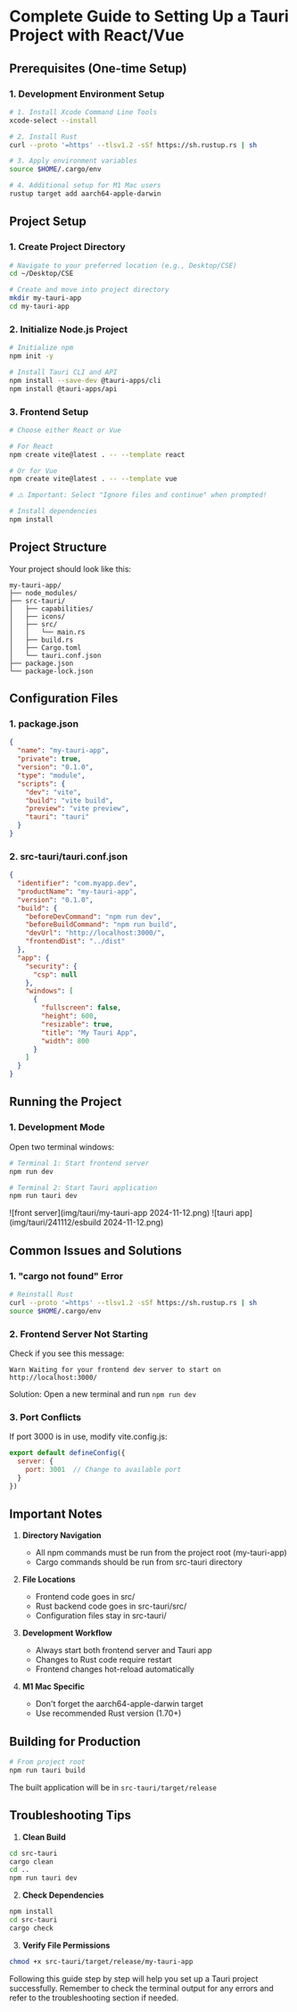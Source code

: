 # Complete Guide to Setting Up a Tauri Project with React/Vue

## Prerequisites (One-time Setup)

### 1. Development Environment Setup
```bash
# 1. Install Xcode Command Line Tools
xcode-select --install

# 2. Install Rust
curl --proto '=https' --tlsv1.2 -sSf https://sh.rustup.rs | sh

# 3. Apply environment variables
source $HOME/.cargo/env

# 4. Additional setup for M1 Mac users
rustup target add aarch64-apple-darwin
```

## Project Setup

### 1. Create Project Directory
```bash
# Navigate to your preferred location (e.g., Desktop/CSE)
cd ~/Desktop/CSE

# Create and move into project directory
mkdir my-tauri-app
cd my-tauri-app
```

### 2. Initialize Node.js Project
```bash
# Initialize npm
npm init -y

# Install Tauri CLI and API
npm install --save-dev @tauri-apps/cli
npm install @tauri-apps/api
```

### 3. Frontend Setup
```bash
# Choose either React or Vue

# For React
npm create vite@latest . -- --template react

# Or for Vue
npm create vite@latest . -- --template vue

# ⚠️ Important: Select "Ignore files and continue" when prompted!

# Install dependencies
npm install
```

## Project Structure
Your project should look like this:
```
my-tauri-app/
├── node_modules/
├── src-tauri/
│   ├── capabilities/
│   ├── icons/
│   ├── src/
│   │   └── main.rs
│   ├── build.rs
│   ├── Cargo.toml
│   └── tauri.conf.json
├── package.json
└── package-lock.json
```

## Configuration Files

### 1. package.json
```json
{
  "name": "my-tauri-app",
  "private": true,
  "version": "0.1.0",
  "type": "module",
  "scripts": {
    "dev": "vite",
    "build": "vite build",
    "preview": "vite preview",
    "tauri": "tauri"
  }
}
```

### 2. src-tauri/tauri.conf.json
```json
{
  "identifier": "com.myapp.dev",
  "productName": "my-tauri-app",
  "version": "0.1.0",
  "build": {
    "beforeDevCommand": "npm run dev",
    "beforeBuildCommand": "npm run build",
    "devUrl": "http://localhost:3000/",
    "frontendDist": "../dist"
  },
  "app": {
    "security": {
      "csp": null
    },
    "windows": [
      {
        "fullscreen": false,
        "height": 600,
        "resizable": true,
        "title": "My Tauri App",
        "width": 800
      }
    ]
  }
}
```

## Running the Project

### 1. Development Mode
Open two terminal windows:

```bash
# Terminal 1: Start frontend server
npm run dev

# Terminal 2: Start Tauri application
npm run tauri dev
```

![front server](img/tauri/my-tauri-app 2024-11-12.png)
![tauri app](img/tauri/241112/esbuild 2024-11-12.png)

## Common Issues and Solutions

### 1. "cargo not found" Error
```bash
# Reinstall Rust
curl --proto '=https' --tlsv1.2 -sSf https://sh.rustup.rs | sh
source $HOME/.cargo/env
```

### 2. Frontend Server Not Starting
Check if you see this message:
```
Warn Waiting for your frontend dev server to start on http://localhost:3000/
```
Solution: Open a new terminal and run `npm run dev`

### 3. Port Conflicts
If port 3000 is in use, modify vite.config.js:
```javascript
export default defineConfig({
  server: {
    port: 3001  // Change to available port
  }
})
```

## Important Notes

1. **Directory Navigation**
   - All npm commands must be run from the project root (my-tauri-app)
   - Cargo commands should be run from src-tauri directory

2. **File Locations**
   - Frontend code goes in src/
   - Rust backend code goes in src-tauri/src/
   - Configuration files stay in src-tauri/

3. **Development Workflow**
   - Always start both frontend server and Tauri app
   - Changes to Rust code require restart
   - Frontend changes hot-reload automatically

4. **M1 Mac Specific**
   - Don't forget the aarch64-apple-darwin target
   - Use recommended Rust version (1.70+)

## Building for Production
```bash
# From project root
npm run tauri build
```
The built application will be in `src-tauri/target/release`

## Troubleshooting Tips

1. **Clean Build**
```bash
cd src-tauri
cargo clean
cd ..
npm run tauri dev
```

2. **Check Dependencies**
```bash
npm install
cd src-tauri
cargo check
```

3. **Verify File Permissions**
```bash
chmod +x src-tauri/target/release/my-tauri-app
```

Following this guide step by step will help you set up a Tauri project successfully. Remember to check the terminal output for any errors and refer to the troubleshooting section if needed.

